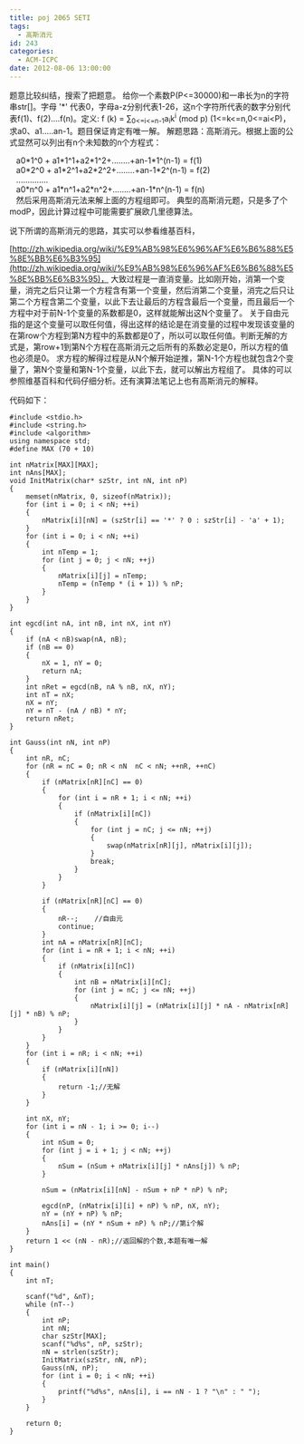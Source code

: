 ```yaml
---
title: poj 2065 SETI
tags:
  - 高斯消元
id: 243
categories:
  - ACM-ICPC
date: 2012-08-06 13:00:00
---
```


题意比较纠结，搜索了把题意。
给你一个素数P(P<=30000)和一串长为n的字符串str[]。字母 '*' 代表0，字母a-z分别代表1-26，这n个字符所代表的数字分别代表f(1)、f(2)....f(n)。定义: f (k) = ∑<sub>0<=i<=n-1</sub>a<sub>i</sub>k<sup>i</sup> (mod p) (1<=k<=n,0<=ai<P)，求a0、a1.....an-1。题目保证肯定有唯一解。
解题思路：高斯消元。根据上面的公式显然可以列出有n个未知数的n个方程式：
<div>   a0*1^0 + a1*1^1+a2*1^2+........+an-1*1^(n-1) = f(1)</div>
<div>   a0*2^0 + a1*2^1+a2*2^2+........+an-1*2^(n-1) = f(2)</div>
<div>   ..............</div>
<div>   a0*n^0 + a1*n^1+a2*n^2+........+an-1*n^(n-1) = f(n)</div>
<div>   然后采用高斯消元法来解上面的方程组即可。
典型的高斯消元题，只是多了个modP，因此计算过程中可能需要扩展欧几里德算法。

说下所谓的高斯消元的思路，其实可以参看维基百科，<div>[http://zh.wikipedia.org/wiki/%E9%AB%98%E6%96%AF%E6%B6%88%E5%8E%BB%E6%B3%95](http://zh.wikipedia.org/wiki/%E9%AB%98%E6%96%AF%E6%B6%88%E5%8E%BB%E6%B3%95)，
大致过程是一直消变量。比如刚开始，消第一个变量，消完之后只让第一个方程含有第一个变量，然后消第二个变量，消完之后只让第二个方程含第二个变量，以此下去让最后的方程含最后一个变量，而且最后一个方程中对于前N-1个变量的系数都是0，这样就能解出这N个变量了。
关于自由元指的是这个变量可以取任何值，得出这样的结论是在消变量的过程中发现该变量的在第row个方程到第N方程中的系数都是0了，所以可以取任何值。判断无解的方式是，第row+1到第N个方程在高斯消元之后所有的系数必定是0，所以方程的值也必须是0。
求方程的解得过程是从N个解开始逆推，第N-1个方程也就包含2个变量了，第N个变量和第N-1个变量，以此下去，就可以解出方程组了。
具体的可以参照维基百科和代码仔细分析。还有演算法笔记上也有高斯消元的解释。

代码如下：
``` stylus
#include <stdio.h>
#include <string.h>
#include <algorithm>
using namespace std;
#define MAX (70 + 10)

int nMatrix[MAX][MAX];
int nAns[MAX];
void InitMatrix(char* szStr, int nN, int nP)
{
    memset(nMatrix, 0, sizeof(nMatrix));
    for (int i = 0; i < nN; ++i)
    {
        nMatrix[i][nN] = (szStr[i] == '*' ? 0 : szStr[i] - 'a' + 1);
    }
    for (int i = 0; i < nN; ++i)
    {
        int nTemp = 1;
        for (int j = 0; j < nN; ++j)
        {
            nMatrix[i][j] = nTemp;
            nTemp = (nTemp * (i + 1)) % nP;
        }
    }
}

int egcd(int nA, int nB, int nX, int nY)
{
    if (nA < nB)swap(nA, nB);
    if (nB == 0)
    {
        nX = 1, nY = 0;
        return nA;
    }
    int nRet = egcd(nB, nA % nB, nX, nY);
    int nT = nX;
    nX = nY;
    nY = nT - (nA / nB) * nY;
    return nRet;
}

int Gauss(int nN, int nP)
{
    int nR, nC;
    for (nR = nC = 0; nR < nN  nC < nN; ++nR, ++nC)
    {
        if (nMatrix[nR][nC] == 0)
        {
            for (int i = nR + 1; i < nN; ++i)
            {
                if (nMatrix[i][nC])
                {
                    for (int j = nC; j <= nN; ++j)
                    {
                        swap(nMatrix[nR][j], nMatrix[i][j]);
                    }
                    break;
                }
            }
        }

        if (nMatrix[nR][nC] == 0)
        {
            nR--;    //自由元
            continue;
        }
        int nA = nMatrix[nR][nC];
        for (int i = nR + 1; i < nN; ++i)
        {
            if (nMatrix[i][nC])
            {
                int nB = nMatrix[i][nC];
                for (int j = nC; j <= nN; ++j)
                {
                    nMatrix[i][j] = (nMatrix[i][j] * nA - nMatrix[nR][j] * nB) % nP;
                }
            }
        }
    }
    for (int i = nR; i < nN; ++i)
    {
        if (nMatrix[i][nN])
        {
            return -1;//无解
        }
    }

    int nX, nY;
    for (int i = nN - 1; i >= 0; i--)
    {
        int nSum = 0;
        for (int j = i + 1; j < nN; ++j)
        {
            nSum = (nSum + nMatrix[i][j] * nAns[j]) % nP;
        }

        nSum = (nMatrix[i][nN] - nSum + nP * nP) % nP;

        egcd(nP, (nMatrix[i][i] + nP) % nP, nX, nY);
        nY = (nY + nP) % nP;
        nAns[i] = (nY * nSum + nP) % nP;//第i个解
    }
    return 1 << (nN - nR);//返回解的个数,本题有唯一解
}

int main()
{
    int nT;

    scanf("%d", &nT);
    while (nT--)
    {
        int nP;
        int nN;
        char szStr[MAX];
        scanf("%d%s", nP, szStr);
        nN = strlen(szStr);
        InitMatrix(szStr, nN, nP);
        Gauss(nN, nP);
        for (int i = 0; i < nN; ++i)
        {
            printf("%d%s", nAns[i], i == nN - 1 ? "\n" : " ");
        }
    }

    return 0;
}
```